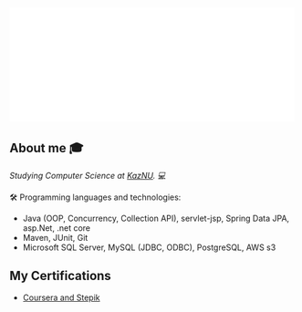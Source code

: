 <img src="https://github.com/AxelrodAdil/AxelrodAdil/blob/main/svg.svg"  width=500/>


## About me :mortar_board:
<p><em>Studying Computer Science at <a href="https://en.wikipedia.org/wiki/Al-Farabi_Kazakh_National_University">KazNU</a>. 💻</br>
</em></p>

🛠 Programming languages and technologies: 
  - Java (OOP, Concurrency, Collection API), servlet-jsp, Spring Data JPA, asp.Net, .net core
  - Maven, JUnit, Git
  - Microsoft SQL Server, MySQL (JDBC, ODBC), PostgreSQL, AWS s3

## My Certifications
- [Coursera and Stepik](https://github.com/AxelrodAdil/Certificates)
